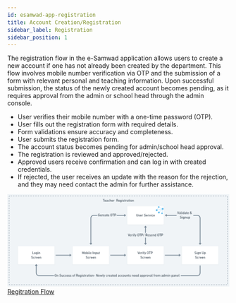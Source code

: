 ```yaml
---
id: esamwad-app-registration
title: Account Creation/Registration
sidebar_label: Registration
sidebar_position: 1
---
```


The registration flow in the e-Samwad application allows users to create a new account if one has not already been created by the department. This flow involves mobile number verification via OTP and the submission of a form with relevant personal and teaching information. Upon successful submission, the status of the newly created account becomes pending, as it requires approval from the admin or school head through the admin console.

- User verifies their mobile number with a one-time password (OTP).
- User fills out the registration form with required details.
- Form validations ensure accuracy and completeness.
- User submits the registration form.
- The account status becomes pending for admin/school head approval.
- The registration is reviewed and approved/rejected.
- Approved users receive confirmation and can log in with created credentials.
- If rejected, the user receives an update with the reason for the rejection, and they may need contact the admin for further assistance.

![Regitration Flow](/static/img/esamwad/registration.png)
[Regitration Flow](https://whimsical.com/registration-Xa1Nen5oWT7rfrEVzEgJnT)
